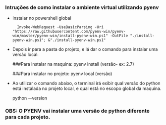 ### Intruções de como instalar o ambiente virtual utilizando pyenv



- Instalar no powershell global

        Invoke-WebRequest -UseBasicParsing -Uri "https://raw.githubusercontent.com/pyenv-win/pyenv-win/master/pyenv-win/install-pyenv-win.ps1" -OutFile "./install-pyenv-win.ps1"; &"./install-pyenv-win.ps1"



- Depois ir para a pasta do projeto, e lá dar o comando para instalar uma versão local:

     ###Para instalar na maquina:
    pyenv install (versão- ex: 2.7)

    ###Para instalar no projeto:
    pyenv local (versão)

- Ao utilizar o comando abaixo, o terminal irá exibir qual versão do python está instalada no projeto local, e qual está no escopo global da maquina.

    python --version

### OBS: O PYENV vai instalar uma versão de python diferente para cada projeto.